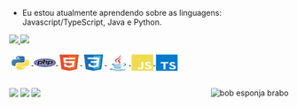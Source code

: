  - Eu estou atualmente aprendendo sobre as linguagens: Javascript/TypeScript, Java e Python.

<div>
<a href="https://beacons.ai/Morkgud">
<img height="180em" src="https://github-readme-stats.vercel.app/api?username=Morkgud&show_icons=true&theme=synthwave&include_all_commits=true&count_private=true" />
<img height="180em" src="https://github-readme-stats.vercel.app/api/top-langs/?username=Morkgud&layout=compact&langs_count=16&theme=synthwave"/>
</div>

<div style="display: inline_block"><br>

<img align="center" alt="Morkgud-Python" height="30" width="40" src="https://raw.githubusercontent.com/devicons/devicon/master/icons/python/python-original.svg">
<img align="center" alt="Morkgud-php" height="30" width="40" src="https://raw.githubusercontent.com/devicons/devicon/master/icons/php/php-original.svg">
<img align="center" alt="Morkgud-HTML" height="30" width="40" src="https://raw.githubusercontent.com/devicons/devicon/master/icons/html5/html5-original.svg">
<img align="center" alt="Morkgud-CSS" height="30" width="40" src="https://raw.githubusercontent.com/devicons/devicon/master/icons/css3/css3-original.svg">
<img align="center" alt="Morkgud-java" height="30" width="40" src="https://raw.githubusercontent.com/devicons/devicon/master/icons/java/java-original.svg">
<img align="center" alt="Morkgud-Js" height="30" width="40" src="https://raw.githubusercontent.com/devicons/devicon/master/icons/javascript/javascript-plain.svg">
<img align="center" alt="Morkgud-Ts" height="30" width="40" src="https://raw.githubusercontent.com/devicons/devicon/master/icons/typescript/typescript-plain.svg">

</div>

<br>

<div>

<a href="https://www.instagram.com/morkgud_/" target="_blank"><img
src="https://img.shields.io/badge/-Instagram-E4405F?style=for-the-badge&logo=instagram&logoColor=white" target="_blank"></a>
<a href="mailto:jarthur2105@gmail.com"><img src="https://img.shields.io/badge/-Gmail-D14836?style=for-the-badge&logo=gmail&logoColor=white"
target="_blank"></a>
<a href="https://www.linkedin.com/in/josé-arthur-de-siqueira-vieira/" target="_blank"><img src="https://img.shields.io/badge/LinkedIn-0077B5?style=for-the-badge&logo=linkedin&logoColor=white" target="_blank"></a>
<img align="right" alt="bob esponja brabo" src="https://cdn.discordapp.com/attachments/970901599469842452/1094496783415124038/giphy.gif">
</div>
 








